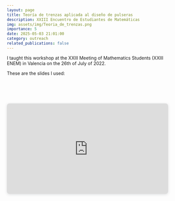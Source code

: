 ```yaml
---
layout: page
title: Teoría de trenzas aplicada al diseño de pulseras
description: XXIII Encuentro de Estudiantes de Matemáticas
img: assets/img/Teoria_de_trenzas.png
importance: 5
date: 2025-05-03 21:01:00
category: outreach
related_publications: false
---
```


I taught this workshop at the XXIII Meeting of Mathematics Students (XXIII ENEM) in Valencia on the 26th of July of 2022.

These are the slides I used:

<div style="padding-bottom: 100px; padding-top: 50px;">
    <div style="position: relative; width: 100%; height: 0; padding-top: 56.1672%;
    padding-bottom: 0; box-shadow: 0 2px 8px 0 rgba(63,69,81,0.16); margin-top: 1.6em; margin-bottom: 0.9em; overflow: hidden;
    border-radius: 8px; will-change: transform;">
    <iframe loading="lazy" style="position: absolute; width: 100%; height: 100%; top: 0; left: 0; border: none; padding: 0;margin: 0;"
    src="https://www.canva.com/design/DAGmY56X4jY/mx7yQmCGzXCgnwbk6q0BEQ/view?embed" allowfullscreen="allowfullscreen" allow="fullscreen">
    </iframe>
    </div>
</div>
